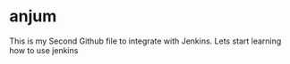 # anjum
This is my Second Github file to integrate with Jenkins.
Lets start learning how to use jenkins

